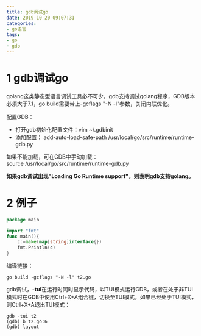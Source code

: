 ```yaml
---
title: gdb调试go
date: 2019-10-20 09:07:31
categories:
- go语言
tags:
- go
- gdb
---
```


# 1 gdb调试go

golang这类静态型语言调试工具必不可少，gdb支持调试golang程序，GDB版本必须大于7.1，go build需要带上-gcflags "-N -l"参数，关闭内联优化。  

配置GDB：  
* 打开gdb初始化配置文件：vim ~/.gdbinit
* 添加配置： add-auto-load-safe-path /usr/local/go/src/runtime/runtime-gdb.py

如果不能加载，可在GDB中手动加载：  
source /usr/local/go/src/runtime/runtime-gdb.py

**如果gdb调试出现"Loading Go Runtime support"，则表明gdb支持golang。**  

# 2 例子
```go
package main

import "fmt"
func main(){
	c:=make(map[string]interface{})
	fmt.Println(c)
}
```

编译链接：  
```shell
go build -gcflags "-N -l" t2.go   
```

gdb调试，**-tui**在运行时同时显示代码，以TUI模式运行GDB，或者在处于非TUI模式时在GDB中使用Ctrl+X+A组合键，切换至TUI模式，如果已经处于TUI模式，则Ctrl+X+A退出TUI模式：    
```shell
gdb -tui t2
(gdb) b t2.go:6
(gdb) layout
```
